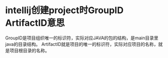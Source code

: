 # intellij创建project时GroupID ArtifactID意思


GroupID是项目组织唯一的标识符，实际对应JAVA的包的结构，是main目录里java的目录结构。
ArtifactID就是项目的唯一的标识符，实际对应项目的名称，就是项目根目录的名称。










